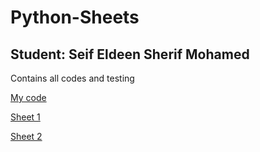 # Python-Sheets
## Student: Seif Eldeen Sherif Mohamed

Contains all codes and testing

[My code](https://github.com/SZanaty/Python-Sheets/blob/ad2eafcaea47a79ac33eb16254292eb9ad63be62/My%20code) <br>

[Sheet 1](https://example.com)<br>

[Sheet 2](https://github.com/SZanaty/Python-Sheets/tree/162df77857c6c35f5a16ca08d9ca406018bbe198/Sheet_2)<br>
